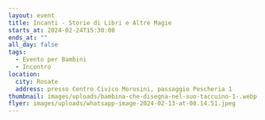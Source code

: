 ```yaml
---
layout: event
title: Incanti - Storie di Libri e Altre Magie
starts_at: 2024-02-24T15:30:00
ends_at: ""
all_day: false
tags:
  - Evento per Bambini
  - Incontro
location:
  city: Rosate
  address: presso Centro Civico Morosini, passaggio Pescheria 1
thumbnail: images/uploads/bambina-che-disegna-nel-suo-taccuino-1-.webp
flyer: images/uploads/whatsapp-image-2024-02-13-at-08.14.51.jpeg
---
```


